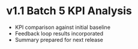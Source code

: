 # v1.1 Batch 5 KPI Analysis

- KPI comparison against initial baseline
- Feedback loop results incorporated
- Summary prepared for next release
